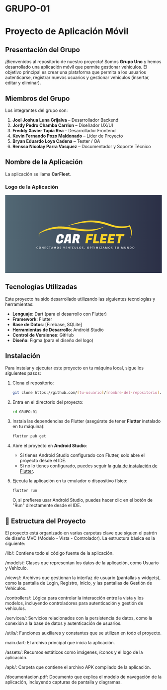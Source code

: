 # GRUPO-01

# Proyecto de Aplicación Móvil

## Presentación del Grupo

¡Bienvenidos al repositorio de nuestro proyecto! Somos **Grupo Uno** y hemos desarrollado una aplicación móvil que permite gestionar vehículos. El objetivo principal es crear una plataforma que permita a los usuarios autenticarse, registrar nuevos usuarios y gestionar vehículos (insertar, editar y eliminar).

## Miembros del Grupo

Los integrantes del grupo son:

1. **Joel Joshua Luna Grijalva** – Desarrollador Backend  
2. **Jordy Pedro Chamba Carrion** – Diseñador UX/UI  
3. **Freddy Xavier Tapia Rea** – Desarrollador Frontend  
4. **Kevin Fernando Pozo Maldonado** – Líder de Proyecto  
5. **Bryan Eduardo Loya Cadena** – Tester / QA  
6. **Rensso Nicolay Parra Vasquez** – Documentador y Soporte Técnico  

## Nombre de la Aplicación

La aplicación se llama **CarFleet**. 

### Logo de la Aplicación

![Logo de la Aplicación](https://github.com/25-25-DM/GRUPO-01/blob/main/Logo%20CarFleet.png?raw=true)


## Tecnologías Utilizadas

Este proyecto ha sido desarrollado utilizando las siguientes tecnologías y herramientas:

- **Lenguaje**: Dart (para el desarrollo con Flutter)
- **Framework**: Flutter
- **Base de Datos**: [Firebase, SQLite]
- **Herramientas de Desarrollo**: Android Studio
- **Control de Versiones**: GitHub
- **Diseño**: Figma (para el diseño del logo)

## Instalación

Para instalar y ejecutar este proyecto en tu máquina local, sigue los siguientes pasos:

1. Clona el repositorio:

    ```bash
    git clone https://github.com/[tu-usuario]/[nombre-del-repositorio].git
    ```

2. Entra en el directorio del proyecto:

    ```bash
    cd GRUPO-01
    ```

3. Instala las dependencias de Flutter (asegúrate de tener **Flutter** instalado en tu máquina):

    ```bash
    flutter pub get
    ```

4. Abre el proyecto en **Android Studio**:

    - Si tienes Android Studio configurado con Flutter, solo abre el proyecto desde el IDE.
    - Si no lo tienes configurado, puedes seguir la [guía de instalación de Flutter](https://flutter.dev/docs/get-started/install).

5. Ejecuta la aplicación en tu emulador o dispositivo físico:

    ```bash
    flutter run
    ```

    O, si prefieres usar Android Studio, puedes hacer clic en el botón de "Run" directamente desde el IDE.


## 📁 Estructura del Proyecto

El proyecto está organizado en varias carpetas clave que siguen el patrón de diseño MVC (Modelo - Vista - Controlador). La estructura básica es la siguiente:

/lib/: Contiene todo el código fuente de la aplicación.

/models/: Clases que representan los datos de la aplicación, como Usuario y Vehículo.

/views/: Archivos que gestionan la interfaz de usuario (pantallas y widgets), como la pantalla de Login, Registro, Inicio, y las pantallas de Gestión de Vehículos.

/controllers/: Lógica para controlar la interacción entre la vista y los modelos, incluyendo controladores para autenticación y gestión de vehículos.

/services/: Servicios relacionados con la persistencia de datos, como la conexión a la base de datos y autenticación de usuarios.

/utils/: Funciones auxiliares y constantes que se utilizan en todo el proyecto.

main.dart: El archivo principal que inicia la aplicación.

/assets/: Recursos estáticos como imágenes, íconos y el logo de la aplicación.

/apk/: Carpeta que contiene el archivo APK compilado de la aplicación.

/documentacion.pdf: Documento que explica el modelo de navegación de la aplicación, incluyendo capturas de pantalla y diagramas.
